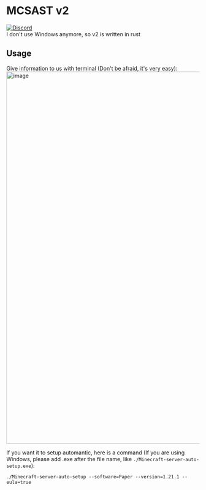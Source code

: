 # MCSAST v2
[![Discord](https://img.shields.io/discord/891325967203729472?color=5865F2&label=discord&style=for-the-badge)](https://discord.gg/uQ4UXANnP2)  
I don't use Windows anymore, so v2 is written in rust
## Usage
Give information to us with terminal (Don't be afraid, it's very easy):
<img width="970" alt="image" src="https://github.com/user-attachments/assets/6c42d27c-d4fe-4bad-bb36-ce5d6b3debad">

If you want it to setup automantic, here is a command (If you are using Windows, please add .exe after the file name, like `./Minecraft-server-auto-setup.exe`):
```
./Minecraft-server-auto-setup --software=Paper --version=1.21.1 --eula=true
```
